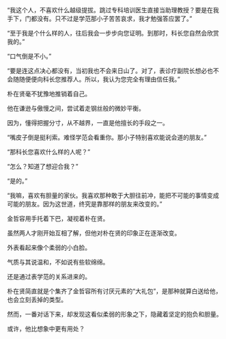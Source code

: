 “我这个人，不喜欢什么越级提拔。跳过专科培训医生直接当助理教授？要是在我手下，门都没有。只不过是学范那小子苦苦哀求，我才勉强答应罢了。”

“至于我是个什么样的人，往后我会一步步向您证明。到那时，科长您自然会欣赏我的。”

“口气倒是不小。”

“要是连这点决心都没有，当初我也不会来日山了。对了，表诊疗副院长想必也不会随随便便向科长您推荐人。所以，我认为您完全有理由信任我。”

朴在贤毫不犹豫地推销着自己。

他在谦逊与傲慢之间，尝试着走钢丝般的微妙平衡。

因为，懂得把握分寸，从不越界，一直是他擅长的手段之一。

“嘴皮子倒是挺利索。难怪学范会看重你。那小子特别喜欢能说会道的朋友。”

“那科长您喜欢什么样的人呢？”

“怎么？知道了想迎合我？”

“是的。”

“我嘛，喜欢有胆量的家伙。我喜欢那种敢于大胆往前冲，能把不可能的事情变成可能的朋友。因为这世道，终究是靠那样的朋友来改变的。”

金哲容用手托着下巴，凝视着朴在贤。

虽然两人才刚开始互相了解，但他对朴在贤的印象正在逐渐改变。

外表看起来像个柔弱的小白脸。

气质与其说温和，不如说有些软绵绵。

还是通过表学范的关系进来的。

朴在贤简直就是个集齐了金哲容所有讨厌元素的“大礼包”，是那种就算白送给他，也会立刻丢掉的类型。

然而，一番对话下来，却发现这看似柔弱的形象之下，隐藏着坚定的抱负和胆量。

或许，他比想象中更有用处？